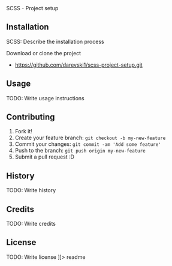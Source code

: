 <snippet>
  <content><![CDATA[
# ${1:Project Name}

SCSS - Project setup

## Installation

SCSS: Describe the installation process

Download or clone the project

- https://github.com/darevski1/scss-project-setup.git

## Usage

TODO: Write usage instructions

## Contributing

1. Fork it!
2. Create your feature branch: `git checkout -b my-new-feature`
3. Commit your changes: `git commit -am 'Add some feature'`
4. Push to the branch: `git push origin my-new-feature`
5. Submit a pull request :D

## History

TODO: Write history

## Credits

TODO: Write credits

## License

TODO: Write license
]]></content>
<tabTrigger>readme</tabTrigger>
</snippet>
